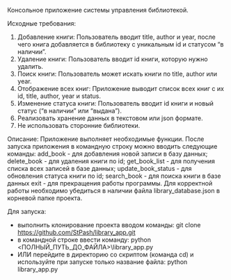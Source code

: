 Консольное приложение системы управления библиотекой.

Исходные требования:
1. Добавление книги: Пользователь вводит title, author и year, после чего книга добавляется в библиотеку с уникальным id и статусом “в наличии”.
2. Удаление книги: Пользователь вводит id книги, которую нужно удалить.
3. Поиск книги: Пользователь может искать книги по title, author или year.
4. Отображение всех книг: Приложение выводит список всех книг с их id, title, author, year и status.
5. Изменение статуса книги: Пользователь вводит id книги и новый статус (“в наличии” или “выдана”).
6. Реализовать хранение данных в текстовом или json формате.
7. Не использовать сторонние библиотеки.

Описание:
Приложение выполняет необходимые функции.
После запуска приложения в командную строку можно вводить следующие команды:
        add_book - для добавления новой записи в базу данных;
        delete_book - для удаления книги по id;
        get_book_list - для получения списка всех записей в базе данных;
        update_book_status - для обновления статуса книги по id;
        search_book - для поиска книги в базе данных
        exit - для прекращения работы программы.
Для корректной работы необходимо убедиться в наличии файла library_database.json в корневой папке проекта.

Для запуска:
- выполнить клонирование проекта вводом команды:
        git clone https://github.com/StPash/library_app.git
- в командной строке ввести команду:
        python <ПОЛНЫЙ_ПУТЬ_ДО_ФАЙЛА>\library_app.py
- ИЛИ перейдите в директорию со скриптом (команда cd) и используйте при запуске только название файла:
        python library_app.py
